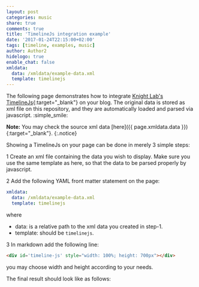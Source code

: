 ```yaml
---
layout: post
categories: music
share: true
comments: true
title: 'TimelineJs integration example'
date: '2017-01-24T22:15:00+02:00'
tags: [timeline, examples, music]
author: Author2
hidelogo: true
enable_chat: false
xmldata: 
  data: /xmldata/example-data.xml
  template: timelinejs
---
```

The following page demonstrates how to integrate [Knight Lab's TimelineJs](https://timeline.knightlab.com){:target="_blank"} on your blog. The original data is stored as xml file on this repository, and they are automatically loaded and parsed via javascript. :simple_smile:

**Note:** You may check the source xml data [<i class="fa fa-link"></i>here]({{ page.xmldata.data }}){:target="_blank"}.
{:.notice}

Showing a TimelineJs on your page can be done in merely 3 simple steps:

1 Create an xml file containing the data you wish to display. Make sure you use the same template as here, so that the data to be parsed properly by javascript.

2 Add the following YAML front matter statement on the page:

```yaml
xmldata: 
  data: /xmldata/example-data.xml
  template: timelinejs
```
where 
* data: is a relative path to the xml data you created in step-1.
* template: should be `timelinejs`.

3 In markdown add the following line:

```html
<div id='timeline-js' style="width: 100%; height: 700px"></div>
```
you may choose width and height according to your needs.

The final result should look like as follows:

<div id='timeline-js' style="width: 100%; height: 700px"></div>